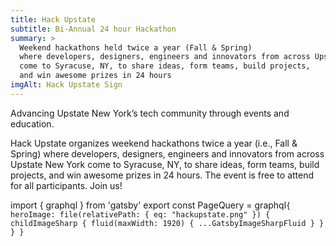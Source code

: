 ```yaml
---
title: Hack Upstate
subtitle: Bi-Annual 24 hour Hackathon
summary: >
  Weekend hackathons held twice a year (Fall & Spring)
  where developers, designers, engineers and innovators from across Upstate New York
  come to Syracuse, NY, to share ideas, form teams, build projects,
  and win awesome prizes in 24 hours
imgAlt: Hack Upstate Sign
---
```


Advancing Upstate New York’s tech community through events and education.

Hack Upstate organizes weekend hackathons twice a year (i.e., Fall & Spring) where developers, designers, engineers and innovators from across Upstate New York come to Syracuse, NY, to share ideas, form teams, build projects, and win awesome prizes in 24 hours. The event is free to attend for all participants. Join us!

import { graphql } from 'gatsby'
export const PageQuery = graphql`
  {
    heroImage: file(relativePath: { eq: "hackupstate.png" }) {
      childImageSharp {
        fluid(maxWidth: 1920) {
          ...GatsbyImageSharpFluid
        }
      }
    }
  }
`
